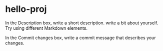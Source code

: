 # hello-proj
In the Description box, write a short description.
 write a bit about yourself. Try using different Markdown elements.
 
 In the Commit changes box, write a commit message that describes your changes.
